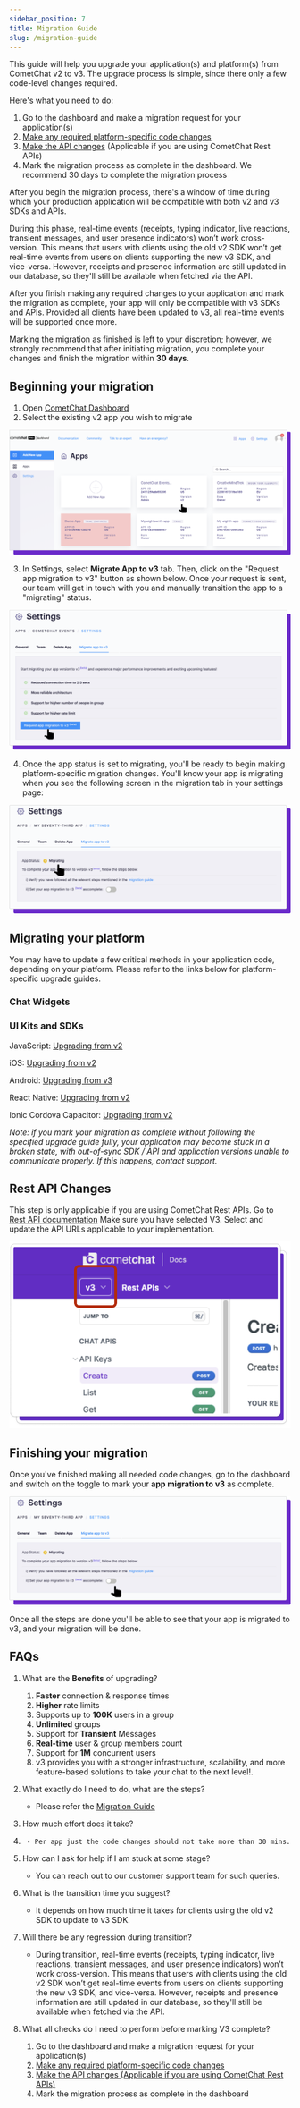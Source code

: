 ```yaml
---
sidebar_position: 7
title: Migration Guide
slug: /migration-guide
---
```


This guide will help you upgrade your application(s) and platform(s) from CometChat v2 to v3. The upgrade process is simple, since there only a few code-level changes required.

Here's what you need to do:

1. Go to the dashboard and make a migration request for your application(s)
2. [Make any required platform-specific code changes](./migration-guide#migrating-your-platform)
3. [Make the API changes](./migration-guide#rest-api-changes-) (Applicable if you are using CometChat Rest APIs)
4. Mark the migration process as complete in the dashboard. We recommend 30 days to complete the migration process

After you begin the migration process, there's a window of time during which your production application will be compatible with both v2 and v3 SDKs and APIs.

During this phase, real-time events (receipts, typing indicator, live reactions, transient messages, and user presence indicators) won’t work cross-version. This means that users with clients using the old v2 SDK won’t get real-time events from users on clients supporting the new v3 SDK, and vice-versa. However, receipts and presence information are still updated in our database, so they'll still be available when fetched via the API.

After you finish making any required changes to your application and mark the migration as complete, your app will only be compatible with v3 SDKs and APIs. Provided all clients have been updated to v3, all real-time events will be supported once more.

Marking the migration as finished is left to your discretion; however, we strongly recommend that after initiating migration, you complete your changes and finish the migration within **30 days**.

## Beginning your migration

1. Open [CometChat Dashboard](https://app.cometchat.com/)
2. Select the existing v2 app you wish to migrate

![](assets/1633605985.png)

3. In Settings, select **Migrate App to v3** tab. Then, click on the "Request app migration to v3" button as shown below.
   Once your request is sent, our team will get in touch with you and manually transition the app to a "migrating" status.

![](assets/1633606038.png)

4. Once the app status is set to migrating, you'll be ready to begin making platform-specific migration changes. You'll know your app is migrating when you see the following screen in the migration tab in your settings page:

![](assets/1633606072.png)

## Migrating your platform

You may have to update a few critical methods in your application code, depending on your platform. Please refer to the links below for platform-specific upgrade guides.

### Chat Widgets

### UI Kits and SDKs

JavaScript: [Upgrading from v2](/sdk/javascript/3.0/resources-upgrading-from-v2)

iOS: [Upgrading from v2](/sdk/ios/upgrading-from-v2)

Android: [Upgrading from v3](/sdk/android/upgrading-from-v3-guide)

React Native: [Upgrading from v2](/sdk/react-native/3.0/resources-upgrading-from-v2)

Ionic Cordova Capacitor: [Upgrading from v2](/sdk/ionic/3.0/resources-upgrading-from-v2)

_Note: if you mark your migration as complete without following the specified upgrade guide fully, your application may become stuck in a broken state, with out-of-sync SDK / API and application versions unable to communicate properly. If this happens, contact support._

## Rest API Changes[ ](https://api-explorer.cometchat.com/reference/create-apikey)

This step is only applicable if you are using CometChat Rest APIs. Go to [Rest API documentation](https://api-explorer.cometchat.com/reference/create-apikey) Make sure you have selected V3. Select and update the API URLs applicable to your implementation.

![](assets/34z5xmutxb7gt5kvc1wut7o59n7oun47lhfs14nl1x8b9gz8mmuxyjtpfmlv9m5g.png)

## Finishing your migration

Once you've finished making all needed code changes, go to the dashboard and switch on the toggle to mark your **app migration to v3** as complete.

![](assets/1633606361.png)

Once all the steps are done you'll be able to see that your app is migrated to v3, and your migration will be done.

## FAQs

1.  What are the **Benefits** of upgrading?

    1. **Faster** connection & response times
    2. **Higher** rate limits
    3. Supports up to **100K** users in a group
    4. **Unlimited** groups
    5. Support for **Transient** Messages
    6. **Real-time** user & group members count
    7. Support for **1M** concurrent users
    8. v3 provides you with a stronger infrastructure, scalability, and more feature-based solutions to take your chat to the next level!.

2.  What exactly do I need to do, what are the steps?

    - Please refer the [Migration Guide](/articles/migration-guide)

3.  How much effort does it take?
4.      - Per app just the code changes should not take more than 30 mins.

5.  How can I ask for help if I am stuck at some stage?

    - You can reach out to our customer support team for such queries.

6.  What is the transition time you suggest?

    - It depends on how much time it takes for clients using the old v2 SDK to update to v3 SDK.

7.  Will there be any regression during transition?

    - During transition, real-time events (receipts, typing indicator, live reactions, transient messages, and user presence indicators) won’t work cross-version. This means that users with clients using the old v2 SDK won’t get real-time events from users on clients supporting the new v3 SDK, and vice-versa. However, receipts and presence information are still updated in our database, so they'll still be available when fetched via the API.

8.  What all checks do I need to perform before marking V3 complete?
    1. Go to the dashboard and make a migration request for your application(s)
    2. [Make any required platform-specific code changes](/articles/migration-guide#migrating-your-platform)
    3. [Make the API changes (Applicable if you are using CometChat Rest APIs)](https://api-explorer.cometchat.com/reference/create-apikey)
    4. Mark the migration process as complete in the dashboard
